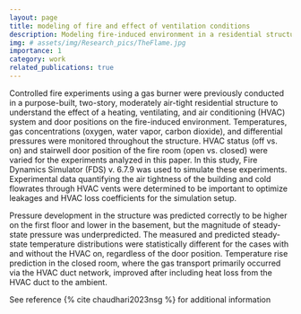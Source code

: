 ```yaml
---
layout: page
title: modeling of fire and effect of ventilation conditions
description: Modeling fire-induced environment in a residential structure with an HVAC system
img: # assets/img/Research_pics/TheFlame.jpg
importance: 1
category: work
related_publications: true
---
```


Controlled fire experiments using a gas burner were previously conducted in a purpose-built, two-story, moderately air-tight residential structure to understand the effect of a heating, ventilating, and air conditioning (HVAC) system and door positions on the fire-induced environment. Temperatures, gas concentrations (oxygen, water vapor, carbon dioxide), and differential pressures were monitored throughout the structure. HVAC status (off vs. on) and stairwell door position of the fire room (open vs. closed) were varied for the experiments analyzed in this paper. In this study, Fire Dynamics Simulator (FDS) v. 6.7.9 was used to simulate these experiments. Experimental data quantifying the air tightness of the building and cold flowrates through HVAC vents were determined to be important to optimize leakages and HVAC loss coefficients for the simulation setup.

Pressure development in the structure was predicted correctly to be higher on the first floor and lower in the basement, but the magnitude of steady-state pressure was underpredicted. The measured and predicted steady-state temperature distributions were statistically different for the cases with and without the HVAC on, regardless of the door position. Temperature rise prediction in the closed room, where the gas transport primarily occurred via the HVAC duct network, improved after including heat loss from the HVAC duct to the ambient.

See reference {% cite chaudhari2023nsg %} for additional information
